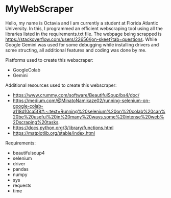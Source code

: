 # MyWebScraper

Hello, my name is Octavia and I am currently a student at Florida Atlantic University. In this, I programmed an efficient webscraping tool using all the libraries listed in the requirements.txt file. The webpage being scrapped is https://stackoverflow.com/users/22656/jon-skeet?tab=questions. While Google Gemini was used for some debugging while installing drivers and some structing, all additional features and coding was done by me.


Platforms used to create this webscraper:
- GoogleColab
- Gemini


Additional resources used to create this webscraper:
- https://www.crummy.com/software/BeautifulSoup/bs4/doc/
- https://medium.com/@MinatoNamikaze02/running-selenium-on-google-colab-a118d10ca5f8#:~:text=Running%20selenium%20on%20colab%20can%20be%20useful%20in%20many%20ways,some%20intense%20web%2Dscraping%20tasks.
- https://docs.python.org/3/library/functions.html
- https://matplotlib.org/stable/index.html


Requirements:
- beautifulsoup4
- selenium
- driver
- pandas
- numpy
- sys
- requests
- time